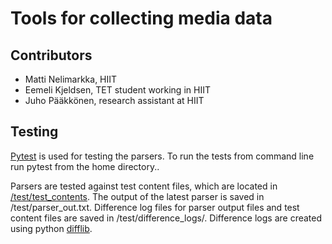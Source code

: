 # Tools for collecting media data

## Contributors
* Matti Nelimarkka, HIIT
* Eemeli Kjeldsen, TET student working in HIIT
* Juho Pääkkönen, research assistant at HIIT

## Testing

[Pytest](http://doc.pytest.org/en/latest/) is used for testing the parsers. To run the tests from command line run pytest from
the home directory..

Parsers are tested against test content files, which are located in [/test/test_contents](https://github.com/HIIT/mediacollection/tree/master/test/test_contents).
The output of the latest parser is saved in /test/parser_out.txt.
Difference log files for parser output files and test content files are saved in /test/difference_logs/.
Difference logs are created using python [difflib](https://docs.python.org/2/library/difflib.html).
